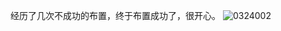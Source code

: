 经历了几次不成功的布置，终于布置成功了，很开心。
![0324002](https://github.com/aliubaba/aliubaba.github.io/assets/96828502/7a20a085-a5eb-4b4e-a3df-07378cca5734)
